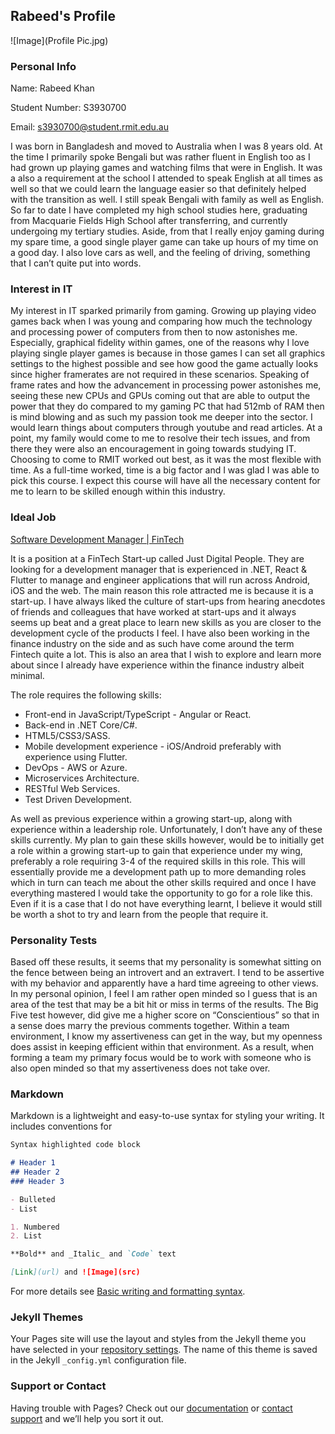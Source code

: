 ## Rabeed's Profile

![Image](Profile Pic.jpg)

### Personal Info
Name: Rabeed Khan

Student Number: S3930700

Email: s3930700@student.rmit.edu.au

I was born in Bangladesh and moved to Australia when I was 8 years old. At the time I primarily spoke Bengali but was rather fluent in English too as I had grown up playing games and watching films that were in English. It was a also a requirement at the school I attended to speak English at all times as well so that we could learn the language easier so that definitely helped with the transition as well. I still speak Bengali with family as well as English. So far to date I have completed my high school studies here, graduating from Macquarie Fields High School after transferring, and currently undergoing my tertiary studies. Aside, from that I really enjoy gaming during my spare time, a good single player game can take up hours of my time on a good day. I also love cars as well, and the feeling of driving, something that I can’t quite put into words.

### Interest in IT
My interest in IT sparked primarily from gaming. Growing up playing video games back when I was young and comparing how much the technology and processing power of computers from then to now astonishes me. Especially, graphical fidelity within games, one of the reasons why I love playing single player games is because in those games I can set all graphics settings to the highest possible and see how good the game actually looks since higher framerates are not required in these scenarios. Speaking of frame rates and how the advancement in processing power astonishes me, seeing these new CPUs and GPUs coming out that are able to output the power that they do compared to my gaming PC that had 512mb of RAM then is mind blowing and as such my passion took me deeper into the sector. I would learn things about computers through youtube and read articles. At a point, my family would come to me to resolve their tech issues, and from there they were also an encouragement in going towards studying IT. Choosing to come to RMIT worked out best, as it was the most flexible with time. As a full-time worked, time is a big factor and I was glad I was able to pick this course. I expect this course will have all the necessary content for me to learn to be skilled enough within this industry. 

### Ideal Job
[Software Development Manager | FinTech](https://www.seek.com.au/job/55456065?type=standard#solHash=52efaf362224e6f6294a1e9f253ab7e3c85c94a0)

It is a position at a FinTech Start-up called Just Digital People. They are looking for a development manager that is experienced in .NET, React & Flutter to manage and engineer applications that will run across Android, iOS and the web. The main reason this role attracted me is because it is a start-up. I have always liked the culture of start-ups from hearing anecdotes of friends and colleagues that have worked at start-ups and it always seems up beat and a great place to learn new skills as you are closer to the development cycle of the products I feel. I have also been working in the finance industry on the side and as such have come around the term Fintech quite a lot. This is also an area that I wish to explore and learn more about since I already have experience within the finance industry albeit minimal. 

The role requires the following skills:
-	Front-end in JavaScript/TypeScript - Angular or React.
-	Back-end in .NET Core/C#.
-	HTML5/CSS3/SASS.
-	Mobile development experience - iOS/Android preferably with experience using Flutter.
-	DevOps - AWS or Azure.
-	Microservices Architecture.
-	RESTful Web Services.
-	Test Driven Development.

As well as previous experience within a growing start-up, along with experience within a leadership role. Unfortunately, I don’t have any of these skills currently. My plan to gain these skills however, would be to initially get a role within a growing start-up to gain that experience under my wing, preferably a role requiring 3-4 of the required skills in this role. This will essentially provide me a development path up to more demanding roles which in turn can teach me about the other skills required and once I have everything mastered I would take the opportunity to go for a role like this. Even if it is a case that I do not have everything learnt, I believe it would still be worth a shot to try and learn from the people that require it. 

### Personality Tests
Based off these results, it seems that my personality is somewhat sitting on the fence between being an introvert and an extravert. I tend to be assertive with my behavior and apparently have a hard time agreeing to other views. In my personal opinion, I feel I am rather open minded so I guess that is an area of the test that may be a bit hit or miss in terms of the results. The Big Five test however, did give me a higher score on “Conscientious” so that in a sense does marry the previous comments together. Within a team environment, I know my assertiveness can get in the way, but my openness does assist in keeping efficient within that environment. As a result, when forming a team my primary focus would be to work with someone who is also open minded so that my assertiveness does not take over. 

### Markdown

Markdown is a lightweight and easy-to-use syntax for styling your writing. It includes conventions for

```markdown
Syntax highlighted code block

# Header 1
## Header 2
### Header 3

- Bulleted
- List

1. Numbered
2. List

**Bold** and _Italic_ and `Code` text

[Link](url) and ![Image](src)
```

For more details see [Basic writing and formatting syntax](https://docs.github.com/en/github/writing-on-github/getting-started-with-writing-and-formatting-on-github/basic-writing-and-formatting-syntax).

### Jekyll Themes

Your Pages site will use the layout and styles from the Jekyll theme you have selected in your [repository settings](https://github.com/s3930700/s3930700.github.io/settings/pages). The name of this theme is saved in the Jekyll `_config.yml` configuration file.

### Support or Contact

Having trouble with Pages? Check out our [documentation](https://docs.github.com/categories/github-pages-basics/) or [contact support](https://support.github.com/contact) and we’ll help you sort it out.
